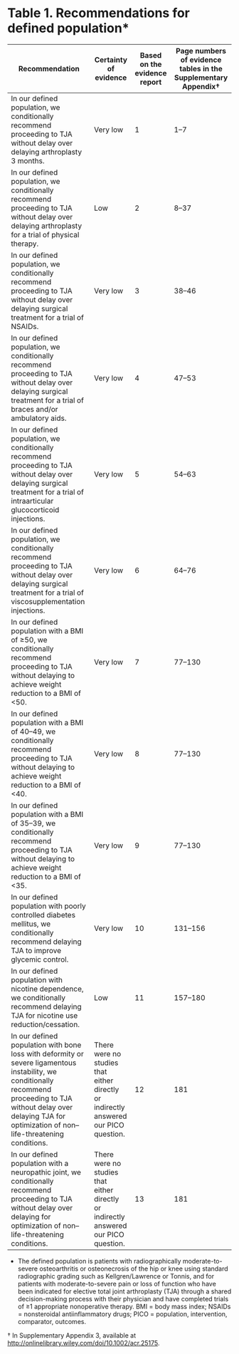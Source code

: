 
# Table 1. Recommendations for defined population*

|Recommendation|Certainty of evidence|Based on the evidence report|Page numbers of evidence tables in the Supplementary Appendix†|
|---|---|---|---|
|In our defined population, we conditionally recommend proceeding to TJA without delay over delaying arthroplasty 3 months.|Very low|1|1–7|
|In our defined population, we conditionally recommend proceeding to TJA without delay over delaying arthroplasty for a trial of physical therapy.|Low|2|8–37|
|In our defined population, we conditionally recommend proceeding to TJA without delay over delaying surgical treatment for a trial of NSAIDs.|Very low|3|38–46|
|In our defined population, we conditionally recommend proceeding to TJA without delay over delaying surgical treatment for a trial of braces and/or ambulatory aids.|Very low|4|47–53|
|In our defined population, we conditionally recommend proceeding to TJA without delay over delaying surgical treatment for a trial of intraarticular glucocorticoid injections.|Very low|5|54–63|
|In our defined population, we conditionally recommend proceeding to TJA without delay over delaying surgical treatment for a trial of viscosupplementation injections.|Very low|6|64–76|
|In our defined population with a BMI of ≥50, we conditionally recommend proceeding to TJA without delaying to achieve weight reduction to a BMI of <50.|Very low|7|77–130|
|In our defined population with a BMI of 40–49, we conditionally recommend proceeding to TJA without delaying to achieve weight reduction to a BMI of <40.|Very low|8|77–130|
|In our defined population with a BMI of 35–39, we conditionally recommend proceeding to TJA without delaying to achieve weight reduction to a BMI of <35.|Very low|9|77–130|
|In our defined population with poorly controlled diabetes mellitus, we conditionally recommend delaying TJA to improve glycemic control.|Very low|10|131–156|
|In our defined population with nicotine dependence, we conditionally recommend delaying TJA for nicotine use reduction/cessation.|Low|11|157–180|
|In our defined population with bone loss with deformity or severe ligamentous instability, we conditionally recommend proceeding to TJA without delay over delaying TJA for optimization of non–life-threatening conditions.|There were no studies that either directly or indirectly answered our PICO question.|12|181|
|In our defined population with a neuropathic joint, we conditionally recommend proceeding to TJA without delay over delaying for optimization of non–life-threatening conditions.|There were no studies that either directly or indirectly answered our PICO question.|13|181|

* The defined population is patients with radiographically moderate-to-severe osteoarthritis or osteonecrosis of the hip or knee using standard radiographic grading such as Kellgren/Lawrence or Tonnis, and for patients with moderate-to-severe pain or loss of function who have been indicated for elective total joint arthroplasty (TJA) through a shared decision-making process with their physician and have completed trials of ≥1 appropriate nonoperative therapy. BMI = body mass index; NSAIDs = nonsteroidal antiinflammatory drugs; PICO = population, intervention, comparator, outcomes.

† In Supplementary Appendix 3, available at http://onlinelibrary.wiley.com/doi/10.1002/acr.25175.
